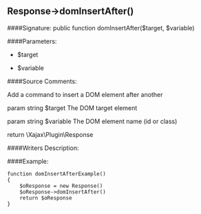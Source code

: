 ## Response->domInsertAfter()

####Signature: public function domInsertAfter($target, $variable)

####Parameters:

* $target

* $variable




####Source Comments:

Add a command to insert a DOM element after another



param string		$target				The DOM target element

param string		$variable			The DOM element name (id or class)



return \Xajax\Plugin\Response



####Writers Description:


####Example:
```
function domInsertAfterExample()
{
    $oResponse = new Response()
    $oResponse->domInsertAfter()
    return $oResponse
}
```